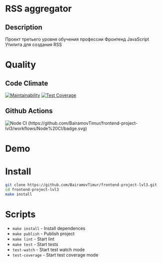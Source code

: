 # RSS aggregator

## Description

Проект третьего уровня обучения профессии Фронтенд JavaScript
Утилита для создания RSS

# Quality

## Code Climate
[![Maintainability](https://api.codeclimate.com/v1/badges/4f2ae2cd398b01b9daa6/maintainability)](https://codeclimate.com/github/BairamovTimur/frontend-project-lvl3/maintainability) [![Test Coverage](https://api.codeclimate.com/v1/badges/4f2ae2cd398b01b9daa6/test_coverage)](https://codeclimate.com/github/BairamovTimur/frontend-project-lvl3/test_coverage)

## Github Actions
![Node CI (https://github.com/BairamovTimur/frontend-project-lvl3/workflows/Node%20CI/badge.svg)](https://github.com/BairamovTimur/frontend-project-lvl3/actions?query=workflow%3A%22Node+CI%22)

# Demo

# Install

```bash
git clone https://github.com/BairamovTimur/frontend-project-lvl3.git
cd frontend-project-lvl3
make install
```

# Scripts

- `make install` - Install dependences
- `make publish` - Publish project
- `make lint` - Start lint
- `make test` - Start tests
- `test-watch` - Start test watch mode
- `test-coverage` - Start test coverage mode
